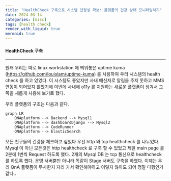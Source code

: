 ```yaml
---
title: "HealthCheck 구축으로 시스템 안정성 확보: 플랫폼의 건강 상태 모니터링하기"
date: 2024-03-14
categories: [misc]
tags: [health check]
render_with_liquid: true
mermaid: true
---
```

#### HealthCheck 구축
---
원래 우리는 따로 linux workstation 에 띄워놓은 uptime kuma (https://github.com/louislam/uptime-kuma) 를 사용하여 우리 시스템의 health check 를 하고 있었다.
이 시스템도 좋았지만 사내 메신저로 알림을 주지 못하고 MMS 연동이 되어있지 않았기에 이번에 사내에 o11y 를 지원하는 새로운 플랫폼이 생겨서 그쪽을 새롭게 사용해 보기로 했다.

우리 플랫폼의 구조는 다음과 같다. 

```mermaid
graph LR
    QNAplatform --> Backend --> Mysql1
    QNAplatform --> dashboardDjango --> Mysql2
    QNAplatform --> CodeRunner
    QNAplatform --> ElasticSearch
```

모든 친구들의 건강을 체크하고 싶었다 우선 http 와 tcp healthcheck 를 나누었다.
Mysql 이 아닌 모든것은 http healthcheck 로
구축 할 수 있었고 제일 main page 를 2분에 1번씩 Request 하도록 했다.
2개의 Mysql DB 는 tcp 통신으로 healthcheck 를 하도록 했다.
운영 서버뿐만 아니라 똑같이 Stage 서버도 구축을 하였다.
이제는 우리 QnA 플랫폼이 무사한지 자리 가서 확인해야하고 이렇지 않아도 되어 정말 다행인거 같다..